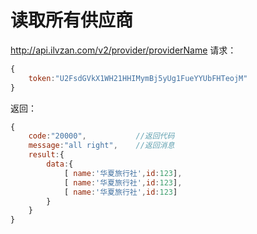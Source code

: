 # 读取所有供应商

http://api.ilvzan.com/v2/provider/providerName
请求：
``` js
{
	token:"U2FsdGVkX1WH21HHIMymBj5yUg1FueYYUbFHTeojM"
}
```

返回：
``` js
{
	code:"20000",           //返回代码
	message:"all right",    //返回消息
	result:{
		data:{
			[ name:'华夏旅行社',id:123],
			[ name:'华夏旅行社',id:123],
			[ name:'华夏旅行社',id:123]
		}
	}
}
``` 